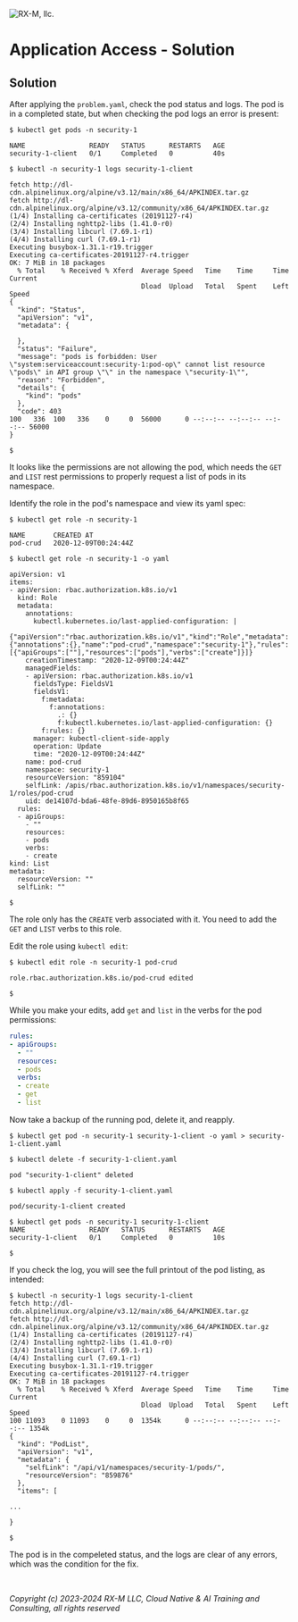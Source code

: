 ![RX-M, llc.](https://rx-m.com/rxm-cnc.svg)

# Application Access - Solution


## Solution

After applying the `problem.yaml`, check the pod status and logs. The pod is in a completed state, but when checking the
pod logs an error is present:

```shell
$ kubectl get pods -n security-1

NAME                READY   STATUS      RESTARTS   AGE
security-1-client   0/1     Completed   0          40s

$ kubectl -n security-1 logs security-1-client

fetch http://dl-cdn.alpinelinux.org/alpine/v3.12/main/x86_64/APKINDEX.tar.gz
fetch http://dl-cdn.alpinelinux.org/alpine/v3.12/community/x86_64/APKINDEX.tar.gz
(1/4) Installing ca-certificates (20191127-r4)
(2/4) Installing nghttp2-libs (1.41.0-r0)
(3/4) Installing libcurl (7.69.1-r1)
(4/4) Installing curl (7.69.1-r1)
Executing busybox-1.31.1-r19.trigger
Executing ca-certificates-20191127-r4.trigger
OK: 7 MiB in 18 packages
  % Total    % Received % Xferd  Average Speed   Time    Time     Time  Current
                                 Dload  Upload   Total   Spent    Left  Speed
{
  "kind": "Status",
  "apiVersion": "v1",
  "metadata": {

  },
  "status": "Failure",
  "message": "pods is forbidden: User \"system:serviceaccount:security-1:pod-op\" cannot list resource \"pods\" in API group \"\" in the namespace \"security-1\"",
  "reason": "Forbidden",
  "details": {
    "kind": "pods"
  },
  "code": 403
100   336  100   336    0     0  56000      0 --:--:-- --:--:-- --:--:-- 56000
}

$
```

It looks like the permissions are not allowing the pod, which needs the `GET` and `LIST` rest permissions to properly
request a list of pods in its namespace.

Identify the role in the pod's namespace and view its yaml spec:

```shell
$ kubectl get role -n security-1

NAME       CREATED AT
pod-crud   2020-12-09T00:24:44Z

$ kubectl get role -n security-1 -o yaml

apiVersion: v1
items:
- apiVersion: rbac.authorization.k8s.io/v1
  kind: Role
  metadata:
    annotations:
      kubectl.kubernetes.io/last-applied-configuration: |
        {"apiVersion":"rbac.authorization.k8s.io/v1","kind":"Role","metadata":{"annotations":{},"name":"pod-crud","namespace":"security-1"},"rules":[{"apiGroups":[""],"resources":["pods"],"verbs":["create"]}]}
    creationTimestamp: "2020-12-09T00:24:44Z"
    managedFields:
    - apiVersion: rbac.authorization.k8s.io/v1
      fieldsType: FieldsV1
      fieldsV1:
        f:metadata:
          f:annotations:
            .: {}
            f:kubectl.kubernetes.io/last-applied-configuration: {}
        f:rules: {}
      manager: kubectl-client-side-apply
      operation: Update
      time: "2020-12-09T00:24:44Z"
    name: pod-crud
    namespace: security-1
    resourceVersion: "859104"
    selfLink: /apis/rbac.authorization.k8s.io/v1/namespaces/security-1/roles/pod-crud
    uid: de14107d-bda6-48fe-89d6-8950165b8f65
  rules:
  - apiGroups:
    - ""
    resources:
    - pods
    verbs:
    - create
kind: List
metadata:
  resourceVersion: ""
  selfLink: ""

$
```

The role only has the `CREATE` verb associated with it. You need to add the `GET` and `LIST` verbs to this role.

Edit the role using `kubectl edit`:

```shell
$ kubectl edit role -n security-1 pod-crud

role.rbac.authorization.k8s.io/pod-crud edited

$
```

While you make your edits, add `get` and `list` in the verbs for the pod permissions:

```yaml
rules:
- apiGroups:
  - ""
  resources:
  - pods
  verbs:
  - create
  - get
  - list
```

Now take a backup of the running pod, delete it, and reapply.

```shell
$ kubectl get pod -n security-1 security-1-client -o yaml > security-1-client.yaml

$ kubectl delete -f security-1-client.yaml

pod "security-1-client" deleted

$ kubectl apply -f security-1-client.yaml

pod/security-1-client created

$ kubectl get pods -n security-1 security-1-client
NAME                READY   STATUS      RESTARTS   AGE
security-1-client   0/1     Completed   0          10s

$
```

If you check the log, you will see the full printout of the pod listing, as intended:

```shell
$ kubectl -n security-1 logs security-1-client
fetch http://dl-cdn.alpinelinux.org/alpine/v3.12/main/x86_64/APKINDEX.tar.gz
fetch http://dl-cdn.alpinelinux.org/alpine/v3.12/community/x86_64/APKINDEX.tar.gz
(1/4) Installing ca-certificates (20191127-r4)
(2/4) Installing nghttp2-libs (1.41.0-r0)
(3/4) Installing libcurl (7.69.1-r1)
(4/4) Installing curl (7.69.1-r1)
Executing busybox-1.31.1-r19.trigger
Executing ca-certificates-20191127-r4.trigger
OK: 7 MiB in 18 packages
  % Total    % Received % Xferd  Average Speed   Time    Time     Time  Current
                                 Dload  Upload   Total   Spent    Left  Speed
100 11093    0 11093    0     0  1354k      0 --:--:-- --:--:-- --:--:-- 1354k
{
  "kind": "PodList",
  "apiVersion": "v1",
  "metadata": {
    "selfLink": "/api/v1/namespaces/security-1/pods/",
    "resourceVersion": "859876"
  },
  "items": [

...

}

$
```

The pod is in the compeleted status, and the logs are clear of any errors, which was the condition for the fix.

<br>

_Copyright (c) 2023-2024 RX-M LLC, Cloud Native & AI Training and Consulting, all rights reserved_